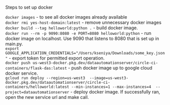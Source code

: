 Steps to set up docker   

``docker images``  - to see all docker images already available   
``docker rmi yes-host-domain:latest`` - remove unnecessary docker images   
``docker build --tag helloworld:python .``     - build docker image.  
``docker run --rm -p 9090:8080 -e PORT=8080 helloworld:python`` - run docker image on localhost. Use 9090 that listens to 8080 that is set up in main.py.   
``export GOOGLE_APPLICATION_CREDENTIALS="/Users/kseniya/Downloads/some_key.json"``       - export token for permitted export operation.   
``docker push us-west3-docker.pkg.dev/dataautomationserver/circle-ci-containers/flask-das:latest``  - push docker image up to google cloud docker service.   
 ``gcloud run deploy --region=us-west3  --image=us-west3-docker.pkg.dev/dataautomationserver/circle-ci-containers/helloworld:latest --min-instances=1 --max-instances=4  --project=dataautomationserver``    - deploy docker image.  If successfully ran, open the new service url and make call.
